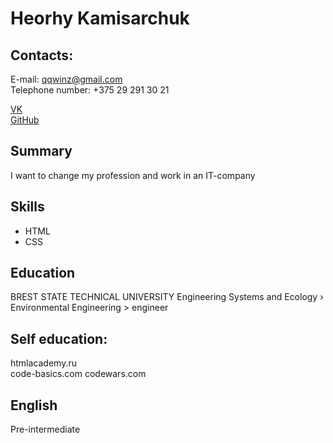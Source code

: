 # Heorhy Kamisarchuk

## Contacts:
E-mail: qqwinz@gmail.com  
Telephone number: +375 29 291 30 21

[VK](https://vk.com/qqwinz)  
[GitHub](http://github.com/qqwin)  


## Summary
I want to change my profession and work in an IT-company

## Skills 
* HTML
* CSS

## Education
BREST STATE TECHNICAL UNIVERSITY  Engineering Systems and Ecology › Environmental Engineering > engineer

## Self education:
htmlacademy.ru  
code-basics.com
codewars.com

## English
Pre-intermediate
